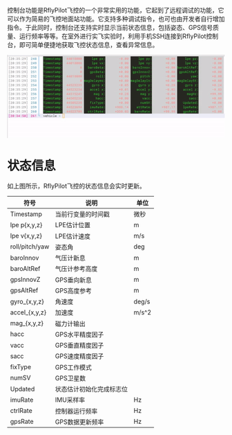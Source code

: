 控制台功能是RflyPilot飞控的一个非常实用的功能，它起到了远程调试的功能，它可以作为简易的飞控地面站功能。它支持多种调试指令，也可也由开发者自行增加指令。于此同时，控制台还支持实时显示当前状态信息，包括姿态、GPS信号质量、运行频率等等。在室外进行实飞实验时，利用手机SSH连接到RflyPilot控制台，即可简单便捷地获取飞控状态信息，查看异常信息。

![](img/console_demo.gif)

# 状态信息
如上图所示，RflyPilot飞控的状态信息会实时更新。

|符号|说明|单位|
|---|---|---|
|Timestamp|当前行变量的时间戳|微秒|
|lpe p{x,y,z}|LPE估计位置|m|
|lpe v{x,y,z}|LPE估计速度|m/s|
|roll/pitch/yaw|姿态角|deg|
|baroInnov|气压计新息|m|
|baroAltRef|气压计参考高度|m|
|gpsInnovZ|GPS垂向新息|m|
|gpsAltRef|GPS高度参考|m|
|gyro_{x,y,z}|角速度|deg/s|
|accel_{x,y,z}|加速度|m/s^2|
|mag_{x,y,z}|磁力计输出||
|hacc|GPS水平精度因子||
|vacc|GPS垂直精度因子||
|sacc|GPS速度精度因子||
|fixType|GPS工作模式||
|numSV|GPS卫星数||
|Updated|状态估计初始化完成标志位||
|imuRate|IMU采样率|Hz|
|ctrlRate|控制器运行频率|Hz|
|gpsRate|GPS数据更新频率|Hz|


